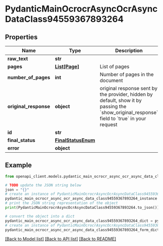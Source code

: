 # PydanticMainOcrocrAsyncOcrAsyncDataClass94559367893264


## Properties

Name | Type | Description | Notes
------------ | ------------- | ------------- | -------------
**raw_text** | **str** |  | 
**pages** | [**List[Page]**](Page.md) | List of pages | [optional] 
**number_of_pages** | **int** | Number of pages in the document | 
**original_response** | **object** | original response sent by the provider, hidden by default, show it by passing the &#x60;show_original_response&#x60; field to &#x60;true&#x60; in your request | [optional] 
**id** | **str** |  | 
**final_status** | [**FinalStatusEnum**](FinalStatusEnum.md) |  | 
**error** | **object** |  | [optional] 

## Example

```python
from openapi_client.models.pydantic_main_ocrocr_async_ocr_async_data_class94559367893264 import PydanticMainOcrocrAsyncOcrAsyncDataClass94559367893264

# TODO update the JSON string below
json = "{}"
# create an instance of PydanticMainOcrocrAsyncOcrAsyncDataClass94559367893264 from a JSON string
pydantic_main_ocrocr_async_ocr_async_data_class94559367893264_instance = PydanticMainOcrocrAsyncOcrAsyncDataClass94559367893264.from_json(json)
# print the JSON string representation of the object
print(PydanticMainOcrocrAsyncOcrAsyncDataClass94559367893264.to_json())

# convert the object into a dict
pydantic_main_ocrocr_async_ocr_async_data_class94559367893264_dict = pydantic_main_ocrocr_async_ocr_async_data_class94559367893264_instance.to_dict()
# create an instance of PydanticMainOcrocrAsyncOcrAsyncDataClass94559367893264 from a dict
pydantic_main_ocrocr_async_ocr_async_data_class94559367893264_form_dict = pydantic_main_ocrocr_async_ocr_async_data_class94559367893264.from_dict(pydantic_main_ocrocr_async_ocr_async_data_class94559367893264_dict)
```
[[Back to Model list]](../README.md#documentation-for-models) [[Back to API list]](../README.md#documentation-for-api-endpoints) [[Back to README]](../README.md)


